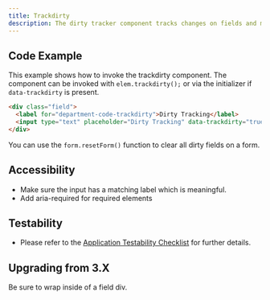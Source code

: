 ```yaml
---
title: Trackdirty
description: The dirty tracker component tracks changes on fields and marks them with a visual indicator.
---
```


## Code Example

This example shows how to invoke the trackdirty component. The component can be invoked with `elem.trackdirty();` or via the initializer if `data-trackdirty` is present.

```html
<div class="field">
  <label for="department-code-trackdirty">Dirty Tracking</label>
  <input type="text" placeholder="Dirty Tracking" data-trackdirty="true" id="department-code-trackdirty" name="department-code-trackdirty">
</div>
```

You can use the `form.resetForm()` function to clear all dirty fields on a form.

## Accessibility

- Make sure the input has a matching label which is meaningful.
- Add aria-required for required elements

## Testability

- Please refer to the [Application Testability Checklist](https://design.infor.com/resources/application-testability-checklist) for further details.

## Upgrading from 3.X

Be sure to wrap inside of a field div.
